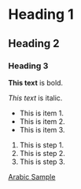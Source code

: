 # Heading 1
## Heading 2
### Heading 3

**This text** is bold.

*This text* is italic.

* This is item 1.
* This is item 2.
* This is item 3.

1. This is step 1.
1. This is step 2.
1. This is step 3.

[Arabic Sample](../test/arabic.md)
